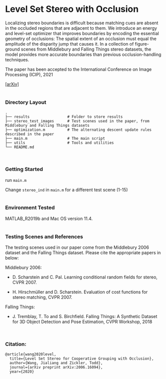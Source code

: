 # Level Set Stereo with Occlusion

Localizing stereo boundaries is difficult because matching cues are absent in the occluded regions that are adjacent to them. 
We introduce an energy and level-set optimizer that improves boundaries by encoding the essential geometry of occlusions: 
The spatial extent of an occlusion must equal the amplitude of the disparity jump that causes it. 
In a collection of figure-ground scenes from Middlebury and Falling Things stereo datasets, 
the model provides more accurate boundaries than previous occlusion-handling techniques. 

The paper has been accepted to the International Conference on Image Processing (ICIP), 2021

[[arXiv]](https://arxiv.org/pdf/2006.16094.pdf) <br /><br />

### Directory Layout


    .
    ├── results                 # Folder to store results
    ├── stereo_test_images      # Test scenes used in the paper, from Middlebury and Falling Things datasets
    ├── optimization.m          # The alternating descent update rules described in the paper
    ├── main.m                  # The main script
    ├── utils                   # Tools and utilities
    └── README.md

<br />

### Getting Started
run `main.m`

Change `stereo_ind` in `main.m` for a different test scene (1-15)  <br /> <br />


### Environment Tested
MATLAB_R2019b and Mac OS version 11.4.  <br /><br />


### Testing Scenes and References
The testing scenes used in our paper come from the Middlebury 2006 dataset and the Falling Things dataset.
Please cite the appropriate papers in below:

Middlebury 2006:

* D. Scharstein and C. Pal. Learning conditional random fields for stereo, CVPR 2007.

* H. Hirschmüller and D. Scharstein. Evaluation of cost functions for stereo matching, CVPR 2007.

Falling Things:

* J. Tremblay, T. To and S. Birchfield. Falling Things: A Synthetic Dataset for 3D Object Detection and Pose Estimation, CVPR Workshop, 2018 

<br />

### Citation:

```
@article{wang2020level,
  title={Level Set Stereo for Cooperative Grouping with Occlusion},
  author={Wang, Jialiang and Zickler, Todd},
  journal={arXiv preprint arXiv:2006.16094},
  year={2020}
```

